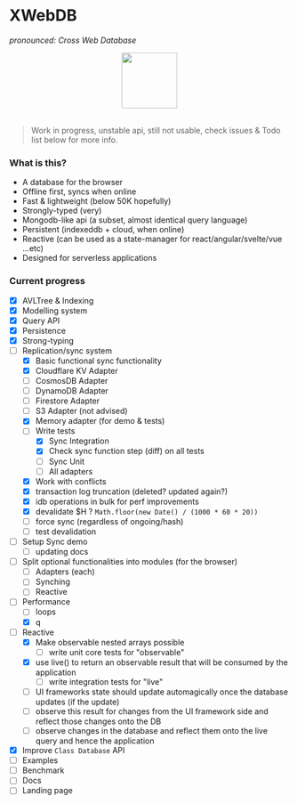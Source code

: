 # XWebDB
_pronounced: Cross Web Database_

<p align="center">
	<img src="https://i.postimg.cc/0yp2LmPJ/exchange-databases.png" width="100">
	<br>
	<br>
</p>

> Work in progress, unstable api, still not usable, check issues & Todo list below for more info.

### What is this?
- A database for the browser
- Offline first, syncs when online
- Fast & lightweight (below 50K hopefully)
- Strongly-typed (very)
- Mongodb-like api (a subset, almost identical query language)
- Persistent (indexeddb + cloud, when online)
- Reactive (can be used as a state-manager for react/angular/svelte/vue ...etc)
- Designed for serverless applications

### Current progress
- [x] AVLTree & Indexing
- [x] Modelling system
- [x] Query API
- [x] Persistence
- [x] Strong-typing
- [ ] Replication/sync system
	- [x] Basic functional sync functionality
	- [x] Cloudflare KV Adapter
	- [ ] CosmosDB Adapter
	- [ ] DynamoDB Adapter
	- [ ] Firestore Adapter
	- [ ] S3 Adapter (not advised)
	- [x] Memory adapter (for demo & tests)
	- [ ] Write tests
		- [x] Sync Integration
		- [x] Check sync function step (diff) on all tests
		- [ ] Sync Unit
		- [ ] All adapters
	- [x] Work with conflicts
	- [x] transaction log truncation (deleted? updated again?)
	- [x] idb operations in bulk for perf improvements
	- [x] devalidate $H ? `Math.floor(new Date() / (1000 * 60 * 20))`
	- [ ] force sync (regardless of ongoing/hash)
	- [ ] test devalidation
- [ ] Setup Sync demo
	- [ ] updating docs
- [ ] Split optional functionalities into modules (for the browser)
	- [ ] Adapters (each)
	- [ ] Synching
	- [ ] Reactive
- [ ] Performance
	- [ ] loops
	- [x] q
- [ ] Reactive
	- [x] Make observable nested arrays possible 
		- [ ] write unit core tests for "observable"
	- [x] use live() to return an observable result that will be consumed by the application
		- [ ] write integration tests for "live"
	- [ ] UI frameworks state should update automagically once the database updates (if the update)
	- [ ] observe this result for changes from the UI framework side and reflect those changes onto the DB
	- [ ] observe changes in the database and reflect them onto the live query and hence the application
- [x] Improve `Class Database` API
- [ ] Examples
- [ ] Benchmark
- [ ] Docs
- [ ] Landing page